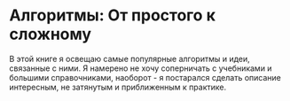Алгоритмы: От простого к сложному
=======

В этой книге я освещаю самые популярные алгоритмы и идеи, связанные с ними. Я намерено не хочу соперничать с учебниками и большими справочниками, наоборот - я постарался сделать описание интересным, не затянутым и приближенным к практике. 
